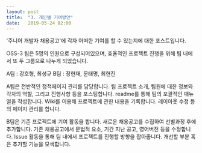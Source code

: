 ```yaml
---
layout: post
title:  "3. 개인별 기여방안"
date:   2019-05-24 02:00
---
```

'주니어 개발자 채용공고'에 각자 어떠한 기여를 할 수 있는지에 대한 포스트입니다.

OSS-3 팀은 5명의 인원으로 구성되어있으며, 효율적인 프로젝트 진행을 위해
팀 내에서 또 두 그룹으로 나누게 되었습니다.

A팀 : 강호형, 최성규
B팀 : 정현재, 문태명, 최현진

A팀은 전반적인 정적페이지 관리를 담당합니다.
팀 프로젝트 소개, 팀원에 대한 정보와 각자의 역할, 그리고 진행사항 등을 포스팅합니다.
readme를 통해 팀의 포괄적인 매뉴얼을 작성합니다.
Wiki를 이용해 프로젝트에 관한 내용을 기록합니다.
레이아웃 수정 등의 페이지 관리를 합니다.

B팀은 기존 프로젝트에 기여 활동을 합니다.
새로운 채용공고를 수집하여 선별과정 후에 추가합니다.
기존 채용공고에서 문법적 요소, 기간 지난 공고, 영어버전 등을 수정합니다.
Issue 활동을 통해 팀 내에서 프로젝트를 진행할 방향을 잡아줍니다.
개선할 부분 혹은 추가할 기능을 모색합니다.
